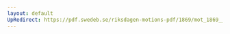 ```yaml
---
layout: default
UpRedirect: https://pdf.swedeb.se/riksdagen-motions-pdf/1869/mot_1869__fk__00037.pdf
---
```

